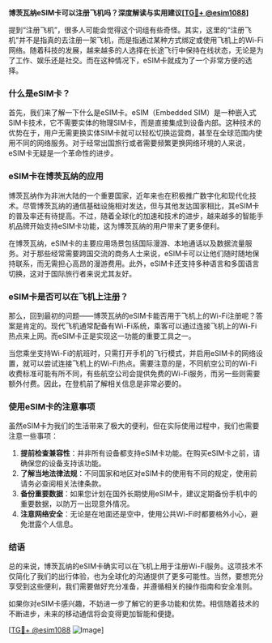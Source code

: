 **博茨瓦纳eSIM卡可以注册飞机吗？深度解读与实用建议[[TG💪+ @esim1088](https://t.me/s/esim1088)]**

提到“注册飞机”，很多人可能会觉得这个词组有些奇怪。其实，这里的“注册飞机”并不是指真的去注册一架飞机，而是指通过某种方式绑定或使用飞机上的Wi-Fi网络。随着科技的发展，越来越多的人选择在长途飞行中保持在线状态，无论是为了工作、娱乐还是社交。而在这种情况下，eSIM卡就成为了一个非常方便的选择。

### 什么是eSIM卡？

首先，我们来了解一下什么是eSIM卡。eSIM（Embedded SIM）是一种嵌入式SIM卡技术，它不需要实体的物理SIM卡，而是直接集成到设备内部。这种技术的优势在于，用户无需更换实体SIM卡就可以轻松切换运营商，甚至在全球范围内使用不同的网络服务。对于经常出国旅行或者需要频繁更换网络环境的人来说，eSIM卡无疑是一个革命性的进步。

### eSIM卡在博茨瓦纳的应用

博茨瓦纳作为非洲大陆的一个重要国家，近年来也在积极推广数字化和现代化技术。尽管博茨瓦纳的通信基础设施相对发达，但与其他发达国家相比，其eSIM卡的普及率还有待提高。不过，随着全球化的加速和技术的进步，越来越多的智能手机品牌开始支持eSIM卡功能，这为博茨瓦纳的用户带来了更多便利。

在博茨瓦纳，eSIM卡的主要应用场景包括国际漫游、本地通话以及数据流量服务。对于那些经常需要跨国交流的商务人士来说，eSIM卡可以让他们随时随地保持联系，而无需担心高昂的漫游费用。此外，eSIM卡还支持多种语言和多国语言切换，这对于国际旅行者来说尤其友好。

### eSIM卡是否可以在飞机上注册？

那么，回到最初的问题——博茨瓦纳的eSIM卡能否用于飞机上的Wi-Fi注册呢？答案是肯定的。现代飞机通常配备有Wi-Fi系统，乘客可以通过连接飞机上的Wi-Fi热点来上网。而eSIM卡正是实现这一功能的重要工具之一。

当您乘坐支持Wi-Fi的航班时，只需打开手机的飞行模式，并启用eSIM卡的网络设置，就可以尝试连接飞机上的Wi-Fi热点。需要注意的是，不同航空公司的Wi-Fi收费标准可能有所不同，有些航空公司会提供免费的Wi-Fi服务，而另一些则需要额外付费。因此，在登机前了解相关信息是非常必要的。

### 使用eSIM卡的注意事项

虽然eSIM卡为我们的生活带来了极大的便利，但在实际使用过程中，我们也需要注意一些事项：

1. **提前检查兼容性**：并非所有设备都支持eSIM卡功能。在购买eSIM卡之前，请确保您的设备支持该功能。
2. **了解当地法律法规**：不同国家和地区对eSIM卡的使用有不同的规定，使用前请务必查阅相关法律条款。
3. **备份重要数据**：如果您计划在国外长期使用eSIM卡，建议定期备份手机中的重要数据，以防万一出现意外情况。
4. **注意网络安全**：无论是在地面还是空中，使用公共Wi-Fi时都要格外小心，避免泄露个人信息。

### 结语

总的来说，博茨瓦纳的eSIM卡确实可以在飞机上用于注册Wi-Fi服务。这项技术不仅简化了我们的出行体验，也为全球化的沟通提供了更多可能性。当然，要想充分享受到这些便利，我们需要做好充分准备，并遵循相关的操作指南和安全准则。

如果你对eSIM卡感兴趣，不妨进一步了解它的更多功能和优势。相信随着技术的不断进步，未来的移动通信将会变得更加智能和便捷。

[[TG💪+ @esim1088](https://t.me/s/esim1088) ![Image](https://i.postimg.cc/4NQfJmqS/Snipaste-2025-05-13-00-14-12.png)]
